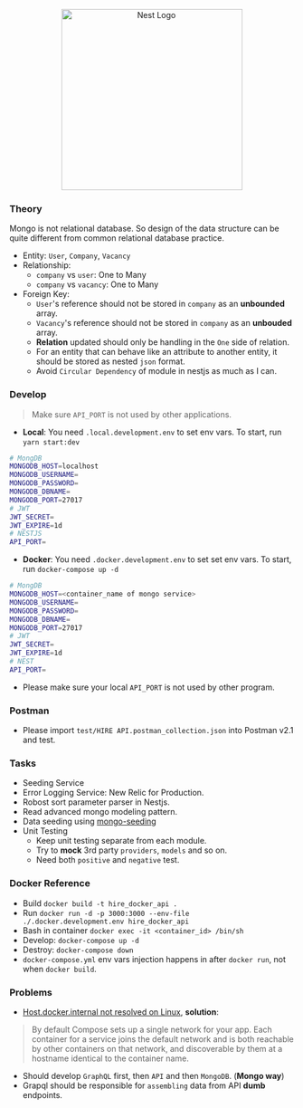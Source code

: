 <p align="center">
  <a href="http://nestjs.com/" target="blank"><img src="https://nestjs.com/img/logo_text.svg" width="320" alt="Nest Logo" /></a>
</p>

### Theory
Mongo is not relational database. So design of the data structure can be quite different from common relational database practice. 
- Entity: `User`, `Company`, `Vacancy`
- Relationship:
  - `company` vs `user`: One to Many
  - `company` vs `vacancy`: One to Many
- Foreign Key:
  - `User`'s reference should not be stored in `company` as an **unbounded** array.
  - `Vacancy`'s reference should not be stored in `company` as an **unbouded** array.
  - **Relation** updated should only be handling in the `One` side of relation.
  - For an entity that can behave like an attribute to another entity, it should be stored as nested `json` format.
  - Avoid `Circular Dependency` of module in nestjs as much as I can.

### Develop
> Make sure `API_PORT` is not used by other applications.
- **Local**: You need `.local.development.env` to set env vars. To start, run `yarn start:dev`
```sh
# MongDB
MONGODB_HOST=localhost
MONGODB_USERNAME=
MONGODB_PASSWORD=
MONGODB_DBNAME=
MONGODB_PORT=27017
# JWT
JWT_SECRET=
JWT_EXPIRE=1d
# NESTJS
API_PORT=
```
- **Docker**: You need `.docker.development.env` to set set env vars. To start, run `docker-compose up -d`
```sh
# MongDB
MONGODB_HOST=<container_name of mongo service>
MONGODB_USERNAME=
MONGODB_PASSWORD=
MONGODB_DBNAME=
MONGODB_PORT=27017
# JWT
JWT_SECRET=
JWT_EXPIRE=1d
# NEST
API_PORT=
```
- Please make sure your local `API_PORT` is not used by other program.
### Postman
- Please import `test/HIRE API.postman_collection.json` into Postman v2.1 and test.
### Tasks
- Seeding Service
- Error Logging Service: New Relic for Production.
- Robost sort parameter parser in Nestjs.
- Read advanced mongo modeling pattern.
- Data seeding using  [mongo-seeding](https://github.com/pkosiec/mongo-seeding/tree/master/examples/import-data-ts)
- Unit Testing
  - Keep unit testing separate from each module.
  - Try to  **mock** 3rd party `providers`, `models` and so on.
  - Need both `positive` and `negative` test.
### Docker Reference
- Build `docker build -t hire_docker_api .`
- Run `docker run -d -p 3000:3000 --env-file ./.docker.development.env hire_docker_api`
- Bash in container `docker exec -it <container_id> /bin/sh`
- Develop: `docker-compose up -d`
- Destroy: `docker-compose down`
- `docker-compose.yml` env vars injection happens in after `docker run`, not when `docker build`.
### Problems
- [Host.docker.internal not resolved on Linux](https://github.com/botfront/botfront-starter/issues/1), **solution**:
> By default Compose sets up a single network for your app. Each container for a service joins the default network and is both reachable by other containers on that network, and discoverable by them at a hostname identical to the container name.
- Should develop `GraphQL` first, then `API` and then `MongoDB`. (**Mongo way**)
- Grapql should be responsible for `assembling` data from API **dumb** endpoints.